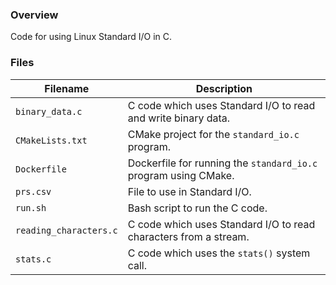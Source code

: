 ### Overview

Code for using Linux Standard I/O in C.

### Files

| Filename               | Description                                                      |
|------------------------|------------------------------------------------------------------|
| `binary_data.c`        | C code which uses Standard I/O to read and write binary data.    |
| `CMakeLists.txt`       | CMake project for the `standard_io.c` program.                   |
| `Dockerfile`           | Dockerfile for running the `standard_io.c` program using CMake.  |
| `prs.csv`              | File to use in Standard I/O.                                     |
| `run.sh`               | Bash script to run the C code.                                   |
| `reading_characters.c` | C code which uses Standard I/O to read characters from a stream. |
| `stats.c`              | C code which uses the `stats()` system call.                     |